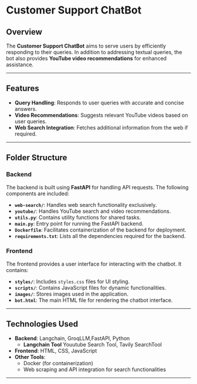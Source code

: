 # Customer Support ChatBot

## Overview
The **Customer Support ChatBot** aims to serve users by efficiently responding to their queries. In addition to addressing textual queries, the bot also provides **YouTube video recommendations** for enhanced assistance.

---

## Features
- **Query Handling**: Responds to user queries with accurate and concise answers.
- **Video Recommendations**: Suggests relevant YouTube videos based on user queries.
- **Web Search Integration**: Fetches additional information from the web if required.

---

## Folder Structure

### Backend
The backend is built using **FastAPI** for handling API requests. The following components are included:
- **`web-search/`**: Handles web search functionality exclusively.
- **`youtube/`**: Handles YouTube search and video recommendations.
- **`utils.py`**: Contains utility functions for shared tasks.
- **`main.py`**: Entry point for running the FastAPI backend.
- **`Dockerfile`**: Facilitates containerization of the backend for deployment.
- **`requirements.txt`**: Lists all the dependencies required for the backend.

### Frontend
The frontend provides a user interface for interacting with the chatbot. It contains:
- **`styles/`**: Includes `styles.css` files for UI styling.
- **`scripts/`**: Contains JavaScript files for dynamic functionalities.
- **`images/`**: Stores images used in the application.
- **`bot.html`**: The main HTML file for rendering the chatbot interface.

---

## Technologies Used
- **Backend**: Langchain, GroqLLM,FastAPI, Python
    - **Langchain Tool** Youutube Search Tool, Tavily SearchTool
- **Frontend**: HTML, CSS, JavaScript
- **Other Tools**:
  - Docker (for containerization)
  - Web scraping and API integration for search functionalities

---